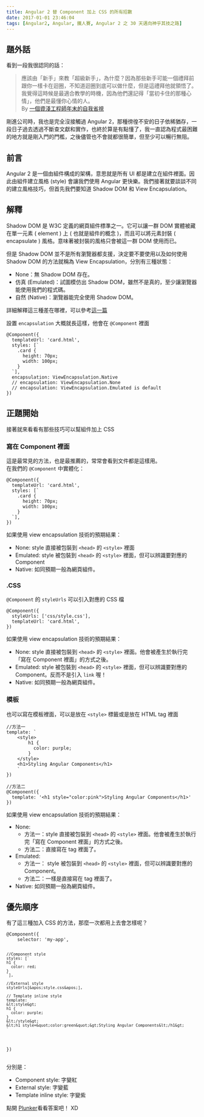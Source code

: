 ```yaml
---
title: Angular 2 替 Component 加上 CSS 的所有招數
date: 2017-01-01 23:46:04
tags: [Angular2, Angular, 鐵人賽, Angular 2 之 30 天邁向神乎其技之路]
---
```

<h2>&#x984C;&#x5916;&#x8A71;</h2>
<p>&#x770B;&#x5230;&#x4E00;&#x6BB5;&#x6211;&#x5F88;&#x8A8D;&#x540C;&#x7684;&#x8A71;&#xFF1A;</p>
<blockquote>
<p>&#x61C9;&#x8A72;&#x7531;&#x300C;&#x65B0;&#x624B;&#x300D;&#x4F86;&#x6559;&#x300C;&#x8D85;&#x7D1A;&#x65B0;&#x624B;&#x300D;&#xFF0C;&#x70BA;&#x4EC0;&#x9EBC;&#xFF1F;&#x56E0;&#x70BA;&#x90A3;&#x4E9B;&#x65B0;&#x624B;&#x53EF;&#x80FD;&#x4E00;&#x500B;&#x79AE;&#x62DC;&#x524D;&#x8DDF;&#x4F60;&#x4E00;&#x6A23;&#x5361;&#x5728;&#x8FF4;&#x5708;&#xFF0C;&#x4E0D;&#x77E5;&#x9053;&#x8FF4;&#x5708;&#x5230;&#x5E95;&#x53EF;&#x4EE5;&#x505A;&#x4EC0;&#x9EBC;&#xFF0C;&#x4F46;&#x662F;&#x9019;&#x79AE;&#x62DC;&#x4ED6;&#x5C31;&#x9818;&#x609F;&#x4E86;&#x3002;&#x6211;&#x89BA;&#x5F97;&#x9019;&#x6642;&#x5019;&#x662F;&#x6700;&#x9069;&#x5408;&#x6559;&#x5B78;&#x7684;&#x6642;&#x6A5F;&#xFF0C;&#x56E0;&#x70BA;&#x4ED6;&#x5011;&#x9084;&#x8A18;&#x5F97;&#x300C;&#x7576;&#x521D;&#x5361;&#x4F4F;&#x7684;&#x90A3;&#x7A2E;&#x5FC3;&#x60C5;&#x300D;&#xFF0C;&#x4ED6;&#x5011;&#x662F;&#x6700;&#x61C2;&#x4F60;&#x5FC3;&#x60C5;&#x7684;&#x4EBA;&#x3002;<br>
By <a href="http://blog.techbridge.cc/2016/12/31/review-2016/#sthash.sxQHVfKK.dpuf" target="_blank">&#x4E00;&#x500B;&#x8CC7;&#x6DFA;&#x5DE5;&#x7A0B;&#x5E2B;&#x5E74;&#x672B;&#x7684;&#x81EA;&#x6211;&#x7701;&#x8996;</a></p>
</blockquote>
<p>&#x525B;&#x9032;&#x516C;&#x53F8;&#x6642;&#xFF0C;&#x6211;&#x4E5F;&#x662F;&#x5B8C;&#x5168;&#x6C92;&#x63A5;&#x89F8;&#x904E; Angular 2&#xFF0C;&#x90A3;&#x7A2E;&#x5FAC;&#x5FA8;&#x4E0D;&#x5B89;&#x7684;&#x65E5;&#x5B50;&#x4F9D;&#x7A00;&#x7336;&#x5B58;&#xFF0C;&#x4E00;&#x6BB5;&#x65E5;&#x5B50;&#x904E;&#x53BB;&#x900F;&#x904E;&#x4E0D;&#x65B7;&#x67E5;&#x6587;&#x737B;&#x548C;&#x5BE6;&#x4F5C;&#xFF0C;&#x4E5F;&#x7D42;&#x65BC;&#x7B97;&#x662F;&#x6709;&#x9EDE;&#x61C2;&#x4E86;&#xFF0C;&#x6211;&#x4E00;&#x76F4;&#x8A8D;&#x70BA;&#x7A0B;&#x5F0F;&#x6700;&#x56F0;&#x96E3;&#x7684;&#x5730;&#x65B9;&#x5C31;&#x662F;&#x525B;&#x5165;&#x9580;&#x7684;&#x9580;&#x6ABB;&#xFF0C;&#x4E4B;&#x5F8C;&#x5118;&#x7BA1;&#x4E5F;&#x4E0D;&#x6703;&#x5C31;&#x90FD;&#x5F88;&#x7C21;&#x55AE;&#xFF0C;&#x4F46;&#x81F3;&#x5C11;&#x53EF;&#x4EE5;&#x66A2;&#x884C;&#x7121;&#x963B;&#x3002;</p>
<h2>&#x524D;&#x8A00;</h2>
<p>Angular 2 &#x662F;&#x4E00;&#x500B;&#x7531;&#x7D44;&#x4EF6;&#x69CB;&#x6210;&#x7684;&#x67B6;&#x69CB;&#xFF0C;&#x610F;&#x601D;&#x5C31;&#x662F;&#x6240;&#x6709; UI &#x90FD;&#x662F;&#x5EFA;&#x7ACB;&#x5728;&#x7D44;&#x4EF6;&#x88E1;&#x9762;&#x3002;&#x56E0;&#x6B64;&#x7531;&#x7D44;&#x4EF6;&#x5EFA;&#x7ACB;&#x98A8;&#x683C; (style) &#x6703;&#x8B93;&#x6211;&#x5011;&#x4F7F;&#x7528; Angular &#x66F4;&#x5FEB;&#x6A02;&#x3002;&#x6211;&#x5011;&#x63A5;&#x8457;&#x5C31;&#x8981;&#x8AC7;&#x8AC7;&#x4E0D;&#x540C;&#x7684;&#x5EFA;&#x7ACB;&#x98A8;&#x683C;&#x6280;&#x5DE7;&#xFF0C;&#x4F46;&#x9996;&#x5148;&#x6211;&#x5011;&#x8981;&#x77E5;&#x9053; Shadow DOM &#x548C; View Encapsulation&#x3002;</p>
<h2>&#x89E3;&#x91CB;</h2>
<p>Shadow DOM &#x662F; W3C &#x5B9A;&#x7FA9;&#x7684;&#x7DB2;&#x9801;&#x7D44;&#x4EF6;&#x6A19;&#x6E96;&#x4E4B;&#x4E00;&#x3002;&#x5B83;&#x53EF;&#x4EE5;&#x8B93;&#x4E00;&#x7FA4; DOM &#x5BE6;&#x9AD4;&#x88AB;&#x85CF;&#x5728;&#x55AE;&#x4E00;&#x5143;&#x7D20; ( element ) &#x4E0A; ( &#x4E5F;&#x5C31;&#x662F;&#x7D44;&#x4EF6;&#x7684;&#x6982;&#x5FF5; )&#xFF0C;&#x800C;&#x4E14;&#x53EF;&#x4EE5;&#x5C07;&#x5143;&#x7D20;&#x5C01;&#x88DD; ( encapsulate ) &#x98A8;&#x683C;&#x3002;&#x610F;&#x5473;&#x8457;&#x88AB;&#x5C01;&#x88DD;&#x7684;&#x98A8;&#x683C;&#x53EA;&#x6703;&#x88AB;&#x9019;&#x4E00;&#x7FA4; DOM &#x4F7F;&#x7528;&#x800C;&#x5DF2;&#x3002;</p>
<p>&#x4F46;&#x662F; Shadow DOM &#x4E26;&#x4E0D;&#x662F;&#x6240;&#x6709;&#x700F;&#x89BD;&#x5668;&#x90FD;&#x652F;&#x63F4;&#xFF0C;&#x6C7A;&#x5B9A;&#x8981;&#x4E0D;&#x8981;&#x4F7F;&#x7528;&#x4EE5;&#x53CA;&#x5982;&#x4F55;&#x4F7F;&#x7528; Shadow DOM &#x7684;&#x65B9;&#x6CD5;&#x5C31;&#x7A31;&#x70BA; View Encapsulation&#xFF0C;&#x5206;&#x5225;&#x6709;&#x4E09;&#x7A2E;&#x72C0;&#x614B;&#xFF1A;</p>
<ul>
<li>None&#xFF1A;&#x7121; Shadow DOM &#x5B58;&#x5728;&#x3002;</li>
<li>&#x4EFF;&#x771F; (Emulated)&#xFF1A;&#x8A66;&#x5716;&#x6A21;&#x4EFF;&#x51FA; Shadow DOM&#xFF0C;&#x96D6;&#x7136;&#x4E0D;&#x662F;&#x771F;&#x7684;&#xFF0C;&#x81F3;&#x5C11;&#x8B93;&#x700F;&#x89BD;&#x5668;&#x80FD;&#x4F7F;&#x7528;&#x6211;&#x5011;&#x7684;&#x7A0B;&#x5F0F;&#x78BC;&#x3002;</li>
<li>&#x81EA;&#x7136; (Native)&#xFF1A;&#x700F;&#x89BD;&#x5668;&#x80FD;&#x5B8C;&#x5168;&#x4F7F;&#x7528; Shadow DOM&#x3002;</li>
</ul>
<p>&#x8A73;&#x7D30;&#x89E3;&#x91CB;&#x9019;&#x4E09;&#x7A2E;&#x5DEE;&#x5728;&#x54EA;&#x88E1;&#xFF0C;&#x53EF;&#x4EE5;&#x53C3;&#x8003;<a href="http://ithelp.ithome.com.tw/articles/10186060" target="_blank">&#x9019;&#x4E00;&#x7BC7;</a></p>
<p>&#x8A2D;&#x7F6E; <code>encapsulation</code> &#x5927;&#x6982;&#x5C31;&#x9577;&#x9019;&#x6A23;&#xFF0C;&#x4ED6;&#x6703;&#x5728; <code>@Component</code> &#x88E1;&#x9762;</p>
<pre><code>@Component({
  templateUrl: &apos;card.html&apos;,
  styles: [`
    .card {
      height: 70px;
      width: 100px;
    }
  `],
  encapsulation: ViewEncapsulation.Native
  // encapsulation: ViewEncapsulation.None
  // encapsulation: ViewEncapsulation.Emulated is default 
})
</code></pre>
<h2>&#x6B63;&#x984C;&#x958B;&#x59CB;</h2>
<p>&#x63A5;&#x8457;&#x5C31;&#x4F86;&#x770B;&#x770B;&#x6709;&#x90A3;&#x4E9B;&#x6280;&#x5DE7;&#x53EF;&#x4EE5;&#x5E6B;&#x7D44;&#x4EF6;&#x52A0;&#x4E0A; CSS</p>
<h3>&#x5BEB;&#x5728; Component &#x88E1;&#x9762;</h3>
<p>&#x9019;&#x662F;&#x6700;&#x5E38;&#x898B;&#x7684;&#x65B9;&#x6CD5;&#xFF0C;&#x4E5F;&#x662F;&#x6700;&#x63A8;&#x85A6;&#x7684;&#xFF0C;&#x5E38;&#x5E38;&#x6703;&#x770B;&#x5230;&#x6587;&#x4EF6;&#x90FD;&#x662F;&#x9019;&#x6A23;&#x7528;&#x3002;<br>
&#x5728;&#x6211;&#x5011;&#x7684; <code>@Component</code> &#x4E2D;&#x5BE6;&#x9AD4;&#x5316;&#xFF1A;</p>
<pre><code>@Component({
  templateUrl: &apos;card.html&apos;,
  styles: [`
    .card {
      height: 70px;
      width: 100px;
    }
  `],
})
</code></pre>
<p>&#x5982;&#x679C;&#x4F7F;&#x7528; view encapsulation &#x6280;&#x8853;&#x7684;&#x9810;&#x671F;&#x7D50;&#x679C;&#xFF1A;</p>
<ul>
<li>None: style &#x76F4;&#x63A5;&#x88AB;&#x5305;&#x88DD;&#x5230; <code>&lt;head&gt;</code> &#x7684; <code>&lt;style&gt;</code> &#x88E1;&#x9762;</li>
<li>Emulated: style &#x88AB;&#x5305;&#x88DD;&#x5230; <code>&lt;head&gt;</code> &#x7684; <code>&lt;style&gt;</code> &#x88E1;&#x9762;&#xFF0C;&#x4F46;&#x53EF;&#x4EE5;&#x8FA8;&#x8B58;&#x8981;&#x5C0D;&#x61C9;&#x7684; Component</li>
<li>Native: &#x5982;&#x540C;&#x9810;&#x671F;&#x4E00;&#x822C;&#x70BA;&#x7DB2;&#x9801;&#x7D44;&#x4EF6;&#x3002;</li>
</ul>
<h3>.CSS</h3>
<p><code>@Component</code> &#x7684; <code>styleUrls</code> &#x53EF;&#x4EE5;&#x5F15;&#x5165;&#x5C0D;&#x61C9;&#x7684; CSS &#x6A94;</p>
<pre><code>@Component({
  styleUrls: [&apos;css/style.css&apos;],
  templateUrl: &apos;card.html&apos;,
})
</code></pre>
<p>&#x5982;&#x679C;&#x4F7F;&#x7528; view encapsulation &#x6280;&#x8853;&#x7684;&#x9810;&#x671F;&#x7D50;&#x679C;&#xFF1A;</p>
<ul>
<li>None: style &#x76F4;&#x63A5;&#x88AB;&#x5305;&#x88DD;&#x5230; <code>&lt;head&gt;</code> &#x7684; <code>&lt;style&gt;</code> &#x88E1;&#x9762;&#x3002;&#x4ED6;&#x6703;&#x88AB;&#x7522;&#x751F;&#x65BC;&#x57F7;&#x884C;&#x5B8C;&#x300C;&#x5BEB;&#x5728; Component &#x88E1;&#x9762;&#x300D;&#x7684;&#x65B9;&#x5F0F;&#x4E4B;&#x5F8C;&#x3002;</li>
<li>Emulated: style &#x88AB;&#x5305;&#x88DD;&#x5230; <code>&lt;head&gt;</code> &#x7684; <code>&lt;style&gt;</code> &#x88E1;&#x9762;&#xFF0C;&#x4F46;&#x53EF;&#x4EE5;&#x8FA8;&#x8B58;&#x8981;&#x5C0D;&#x61C9;&#x7684; Component&#x3002;&#x53CD;&#x800C;&#x4E0D;&#x662F;&#x5F15;&#x5165; <code>link</code> &#x5594;&#xFF01;</li>
<li>Native: &#x5982;&#x540C;&#x9810;&#x671F;&#x4E00;&#x822C;&#x70BA;&#x7DB2;&#x9801;&#x7D44;&#x4EF6;&#x3002;</li>
</ul>
<h3>&#x6A21;&#x677F;</h3>
<p>&#x4E5F;&#x53EF;&#x4EE5;&#x5BEB;&#x5728;&#x6A21;&#x677F;&#x88E1;&#x9762;&#xFF0C;&#x53EF;&#x4EE5;&#x662F;&#x653E;&#x5728; <code>&lt;style&gt;</code> &#x6A19;&#x7C64;&#x6216;&#x662F;&#x653E;&#x5728; HTML tag &#x88E1;&#x9762;</p>
<pre><code>//&#x65B9;&#x6CD5;&#x4E00;
template: `
    &lt;style&gt;
        h1 {
          color: purple;
        }
    &lt;/style&gt;
    &lt;h1&gt;Styling Angular Components&lt;/h1&gt;
    `
})
</code></pre>
<pre><code>//&#x65B9;&#x6CD5;&#x4E8C;
@Component({
  template: &apos;&lt;h1 style=&quot;color:pink&quot;&gt;Styling Angular Components&lt;/h1&gt;&apos;
})
</code></pre>
<p>&#x5982;&#x679C;&#x4F7F;&#x7528; view encapsulation &#x6280;&#x8853;&#x7684;&#x9810;&#x671F;&#x7D50;&#x679C;&#xFF1A;</p>
<ul>
<li>None:
<ul>
<li>&#x65B9;&#x6CD5;&#x4E00;&#xFF1A;style &#x76F4;&#x63A5;&#x88AB;&#x5305;&#x88DD;&#x5230; <code>&lt;head&gt;</code> &#x7684; <code>&lt;style&gt;</code> &#x88E1;&#x9762;&#x3002;&#x4ED6;&#x6703;&#x88AB;&#x7522;&#x751F;&#x65BC;&#x57F7;&#x884C;&#x5B8C;&#x300C;&#x5BEB;&#x5728; Component &#x88E1;&#x9762;&#x300D;&#x7684;&#x65B9;&#x5F0F;&#x4E4B;&#x5F8C;&#x3002;</li>
<li>&#x65B9;&#x6CD5;&#x4E8C;&#xFF1A;&#x76F4;&#x63A5;&#x5BEB;&#x5728; tag &#x88E1;&#x9762;&#x4E86;&#x3002;</li>
</ul>
</li>
<li>Emulated:
<ul>
<li>&#x65B9;&#x6CD5;&#x4E00;&#xFF1A; style &#x88AB;&#x5305;&#x88DD;&#x5230; <code>&lt;head&gt;</code> &#x7684; <code>&lt;style&gt;</code> &#x88E1;&#x9762;&#xFF0C;&#x4F46;&#x53EF;&#x4EE5;&#x8FA8;&#x8B58;&#x8981;&#x5C0D;&#x61C9;&#x7684; Component&#x3002;</li>
<li>&#x65B9;&#x6CD5;&#x4E8C;&#xFF1A;&#x4E00;&#x6A23;&#x662F;&#x76F4;&#x63A5;&#x5BEB;&#x5728; tag &#x88E1;&#x9762;&#x4E86;&#x3002;</li>
</ul>
</li>
<li>Native: &#x5982;&#x540C;&#x9810;&#x671F;&#x4E00;&#x822C;&#x70BA;&#x7DB2;&#x9801;&#x7D44;&#x4EF6;&#x3002;</li>
</ul>
<h2>&#x512A;&#x5148;&#x9806;&#x5E8F;</h2>
<p>&#x6709;&#x4E86;&#x9019;&#x4E09;&#x7A2E;&#x52A0;&#x5165; CSS &#x7684;&#x65B9;&#x6CD5;&#xFF0C;&#x90A3;&#x9EBC;&#x4E00;&#x6B21;&#x90FD;&#x7528;&#x4E0A;&#x53BB;&#x6703;&#x600E;&#x6A23;&#x5462;&#xFF1F;</p>
<pre><code>@Component({
	selector: &apos;my-app&apos;,
    
	//Component style
	styles: [`
	h1 {
	  color: red;
	}
	`],
    
	//External style
	styleUrls[&apos;style.css&apos;],
    
    // Template inline style
	template: `
	&lt;style&gt;
	h1 {
	  color: purple;
	}
	&lt;/style&gt;
	&lt;h1 style=&quot;color:green&quot;&gt;Styling Angular Components&lt;/h1&gt;
	`
})
</code></pre>
<p>&#x5206;&#x5225;&#x662F;&#xFF1A;</p>
<ul>
<li>Component style: &#x5B57;&#x8B8A;&#x7D05;</li>
<li>External style: &#x5B57;&#x8B8A;&#x85CD;</li>
<li>Template inline style: &#x5B57;&#x8B8A;&#x7D2B;</li>
</ul>
<p>&#x9EDE;&#x958B; <a href="http://embed.plnkr.co/2LQMW6sibl9qoqkXhW6P" target="_blank">Plunker</a>&#x770B;&#x770B;&#x7B54;&#x6848;&#x5427;&#xFF01; XD</p>
 <br>
                                                    </div>
                    </div>
                
